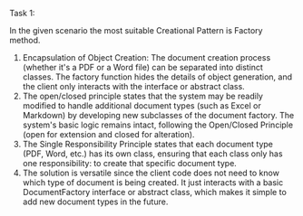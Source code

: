 Task 1:

In the given scenario the most suitable Creational Pattern is Factory method.

  1. Encapsulation of Object Creation: The document creation process (whether it's a PDF or a Word file) can be separated into distinct classes. The factory function hides the details of object generation, and the client only interacts with the interface or abstract class.
  2. The open/closed principle states that the system may be readily modified to handle additional document types (such as Excel or Markdown) by developing new subclasses of the document factory. The system's basic logic remains intact, following the Open/Closed Principle (open for extension and closed for alteration).
  3. The Single Responsibility Principle states that each document type (PDF, Word, etc.) has its own class, ensuring that each class only has one responsibility: to create that specific document type.
  4. The solution is versatile since the client code does not need to know which type of document is being created. It just interacts with a basic DocumentFactory interface or abstract class, which makes it simple to add new document types in the future.

